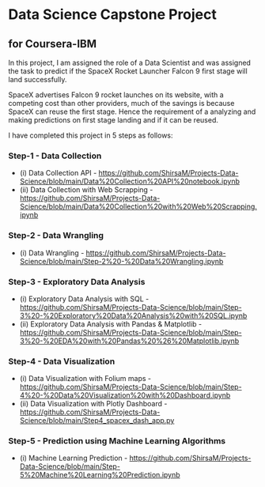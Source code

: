 # Data Science Capstone Project
## for Coursera-IBM
In this project, I am assigned the role of a Data Scientist and was assigned the task to predict if the SpaceX Rocket Launcher Falcon 9 first stage will land successfully.

SpaceX advertises Falcon 9 rocket launches on its website, with a competing cost than other providers, much of the savings is because SpaceX can reuse the first stage. 
Hence the requirement of a analyzing and making predictions on first stage landing and if it can be reused.

I have completed this project in 5 steps as follows:

### Step-1 - Data Collection

* (i) Data Collection API - https://github.com/ShirsaM/Projects-Data-Science/blob/main/Data%20Collection%20API%20notebook.ipynb
* (ii) Data Collection with Web Scrapping - https://github.com/ShirsaM/Projects-Data-Science/blob/main/Data%20Collection%20with%20Web%20Scrapping.ipynb

### Step-2 - Data Wrangling

* (i) Data Wrangling - https://github.com/ShirsaM/Projects-Data-Science/blob/main/Step-2%20-%20Data%20Wrangling.ipynb

### Step-3 - Exploratory Data Analysis 

* (i) Exploratory Data Analysis with SQL - https://github.com/ShirsaM/Projects-Data-Science/blob/main/Step-3%20-%20Exploratory%20Data%20Analysis%20with%20SQL.ipynb
* (ii) Exploratory Data Analysis with Pandas & Matplotlib - https://github.com/ShirsaM/Projects-Data-Science/blob/main/Step-3%20-%20EDA%20with%20Pandas%20%26%20Matplotlib.ipynb

### Step-4 - Data Visualization

* (i) Data Visualization with Folium maps - https://github.com/ShirsaM/Projects-Data-Science/blob/main/Step-4%20-%20Data%20Visualization%20with%20Dashboard.ipynb
* (ii) Data Visualization with Plotly Dashboard - https://github.com/ShirsaM/Projects-Data-Science/blob/main/Step4_spacex_dash_app.py

### Step-5 - Prediction using Machine Learning Algorithms

* (i) Machine Learning Prediction - https://github.com/ShirsaM/Projects-Data-Science/blob/main/Step-5%20Machine%20Learning%20Prediction.ipynb
